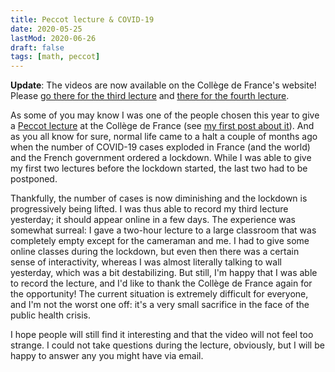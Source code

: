 ```yaml
---
title: Peccot lecture & COVID-19
date: 2020-05-25
lastMod: 2020-06-26
draft: false
tags: [math, peccot]
---
```


**Update**: The videos are now available on the Collège de France's website! Please [go there for the third lecture](https://www.college-de-france.fr/site/cours-peccot/guestlecturer-2020-05-25-11h00.htm) and [there for the fourth lecture](https://www.college-de-france.fr/site/cours-peccot/guestlecturer-2020-05-28-11h00.htm).

As some of you may know I was one of the people chosen this year to give a [Peccot lecture](/class/peccot) at the Collège de France (see [my first post about it](/post/peccot)).
And as you all know for sure, normal life came to a halt a couple of months ago when the number of COVID-19 cases exploded in France (and the world) and the French government ordered a lockdown.
While I was able to give my first two lectures before the lockdown started, the last two had to be postponed.

Thankfully, the number of cases is now diminishing and the lockdown is progressively being lifted.
I was thus able to record my third lecture yesterday; it should appear online in a few days.
The experience was somewhat surreal: I gave a two-hour lecture to a large classroom that was completely empty except for the cameraman and me.
I had to give some online classes during the lockdown, but even then there was a certain sense of interactivity, whereas I was almost literally talking to wall yesterday, which was a bit destabilizing.
But still, I'm happy that I was able to record the lecture, and I'd like to thank the Collège de France again for the opportunity!
The current situation is extremely difficult for everyone, and I'm not the worst one off: it's a very small sacrifice in the face of the public health crisis.

I hope people will still find it interesting and that the video will not feel too strange.
I could not take questions during the lecture, obviously, but I will be happy to answer any you might have via email.

